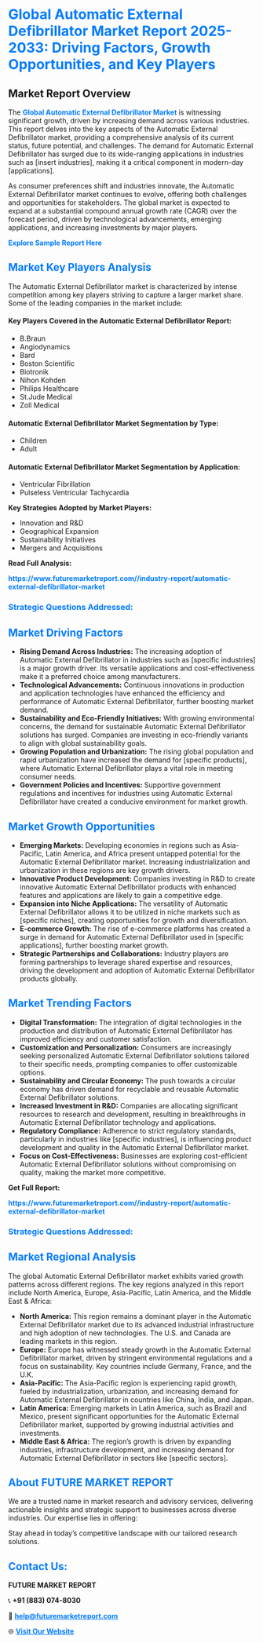 <h1 style="color: #007BFF;">Global Automatic External Defibrillator Market Report 2025-2033: Driving Factors, Growth Opportunities, and Key Players</h1>

<section id="overview">
<h2>Market Report Overview</h2>
<p>The <a href="https://www.futuremarketreport.com//industry-report/automatic-external-defibrillator-market" style="color: #007BFF; text-decoration: none;"><strong>Global Automatic External Defibrillator Market</strong></a> is witnessing significant growth, driven by increasing demand across various industries. This report delves into the key aspects of the Automatic External Defibrillator market, providing a comprehensive analysis of its current status, future potential, and challenges. The demand for Automatic External Defibrillator has surged due to its wide-ranging applications in industries such as [insert industries], making it a critical component in modern-day [applications].</p>
<p>As consumer preferences shift and industries innovate, the Automatic External Defibrillator market continues to evolve, offering both challenges and opportunities for stakeholders. The global market is expected to expand at a substantial compound annual growth rate (CAGR) over the forecast period, driven by technological advancements, emerging applications, and increasing investments by major players.</p>
</section>

<section id="overview">
<p><a href="https://www.futuremarketreport.com//request-sample/reportId=86471" style="color: #007BFF; text-decoration: none;"><strong>Explore Sample Report Here</strong></a></p>
</section>

<section id="key-players">
<h2 style="color: #007BFF;">Market Key Players Analysis</h2>
<p>The Automatic External Defibrillator market is characterized by intense competition among key players striving to capture a larger market share. Some of the leading companies in the market include:</p>
<h4>Key Players Covered in the Automatic External Defibrillator Report:</h4>
<ul><li>B.Braun</li><li>Angiodynamics</li><li>Bard</li><li>Boston Scientific</li><li>Biotronik</li><li>Nihon Kohden</li><li>Philips Healthcare</li><li>St.Jude Medical</li><li>Zoll Medical</li></ul>
<h4>Automatic External Defibrillator Market Segmentation by Type:</h4>
<ul><li>Children</li><li>Adult</li></ul>

<h4>Automatic External Defibrillator Market Segmentation by Application:</h4>
<ul><li>Ventricular Fibrillation</li><li>Pulseless Ventricular Tachycardia</li></ul>
<p><strong>Key Strategies Adopted by Market Players:</strong></p>
<ul>
<li>Innovation and R&D</li>
<li>Geographical Expansion</li>
<li>Sustainability Initiatives</li>
<li>Mergers and Acquisitions</li>
</ul>
</section>

<section>
<p><strong>Read Full Analysis: </strong></p><a href="https://www.futuremarketreport.com//industry-report/automatic-external-defibrillator-market" style="color: #007BFF; text-decoration: none;"><strong>https://www.futuremarketreport.com//industry-report/automatic-external-defibrillator-market</strong></a>
<h3 style="color: #007BFF;">Strategic Questions Addressed:</h3>
</section>

<section id="driving-factors">
<h2 style="color: #007BFF;">Market Driving Factors</h2>
<ul>
<li><strong>Rising Demand Across Industries:</strong> The increasing adoption of Automatic External Defibrillator in industries such as [specific industries] is a major growth driver. Its versatile applications and cost-effectiveness make it a preferred choice among manufacturers.</li>
<li><strong>Technological Advancements:</strong> Continuous innovations in production and application technologies have enhanced the efficiency and performance of Automatic External Defibrillator, further boosting market demand.</li>
<li><strong>Sustainability and Eco-Friendly Initiatives:</strong> With growing environmental concerns, the demand for sustainable Automatic External Defibrillator solutions has surged. Companies are investing in eco-friendly variants to align with global sustainability goals.</li>
<li><strong>Growing Population and Urbanization:</strong> The rising global population and rapid urbanization have increased the demand for [specific products], where Automatic External Defibrillator plays a vital role in meeting consumer needs.</li>
<li><strong>Government Policies and Incentives:</strong> Supportive government regulations and incentives for industries using Automatic External Defibrillator have created a conducive environment for market growth.</li>
</ul>
</section>

<section id="growth-opportunities">
<h2 style="color: #007BFF;">Market Growth Opportunities</h2>
<ul>
<li><strong>Emerging Markets:</strong> Developing economies in regions such as Asia-Pacific, Latin America, and Africa present untapped potential for the Automatic External Defibrillator market. Increasing industrialization and urbanization in these regions are key growth drivers.</li>
<li><strong>Innovative Product Development:</strong> Companies investing in R&D to create innovative Automatic External Defibrillator products with enhanced features and applications are likely to gain a competitive edge.</li>
<li><strong>Expansion into Niche Applications:</strong> The versatility of Automatic External Defibrillator allows it to be utilized in niche markets such as [specific niches], creating opportunities for growth and diversification.</li>
<li><strong>E-commerce Growth:</strong> The rise of e-commerce platforms has created a surge in demand for Automatic External Defibrillator used in [specific applications], further boosting market growth.</li>
<li><strong>Strategic Partnerships and Collaborations:</strong> Industry players are forming partnerships to leverage shared expertise and resources, driving the development and adoption of Automatic External Defibrillator products globally.</li>
</ul>
</section>

<section id="trending-factors">
<h2 style="color: #007BFF;">Market Trending Factors</h2>
<ul>
<li><strong>Digital Transformation:</strong> The integration of digital technologies in the production and distribution of Automatic External Defibrillator has improved efficiency and customer satisfaction.</li>
<li><strong>Customization and Personalization:</strong> Consumers are increasingly seeking personalized Automatic External Defibrillator solutions tailored to their specific needs, prompting companies to offer customizable options.</li>
<li><strong>Sustainability and Circular Economy:</strong> The push towards a circular economy has driven demand for recyclable and reusable Automatic External Defibrillator solutions.</li>
<li><strong>Increased Investment in R&D:</strong> Companies are allocating significant resources to research and development, resulting in breakthroughs in Automatic External Defibrillator technology and applications.</li>
<li><strong>Regulatory Compliance:</strong> Adherence to strict regulatory standards, particularly in industries like [specific industries], is influencing product development and quality in the Automatic External Defibrillator market.</li>
<li><strong>Focus on Cost-Effectiveness:</strong> Businesses are exploring cost-efficient Automatic External Defibrillator solutions without compromising on quality, making the market more competitive.</li>
</ul>
</section>

<section>
<p><strong>Get Full Report: </strong></p><a href="https://www.futuremarketreport.com//industry-report/automatic-external-defibrillator-market" style="color: #007BFF; text-decoration: none;"><strong>https://www.futuremarketreport.com//industry-report/automatic-external-defibrillator-market</strong></a>
<h3 style="color: #007BFF;">Strategic Questions Addressed:</h3>
</section>


<section id="regional-analysis">
<h2 style="color: #007BFF;">Market Regional Analysis</h2>
<p>The global Automatic External Defibrillator market exhibits varied growth patterns across different regions. The key regions analyzed in this report include North America, Europe, Asia-Pacific, Latin America, and the Middle East & Africa:</p>
<ul>
<li><strong>North America:</strong> This region remains a dominant player in the Automatic External Defibrillator market due to its advanced industrial infrastructure and high adoption of new technologies. The U.S. and Canada are leading markets in this region.</li>
<li><strong>Europe:</strong> Europe has witnessed steady growth in the Automatic External Defibrillator market, driven by stringent environmental regulations and a focus on sustainability. Key countries include Germany, France, and the U.K.</li>
<li><strong>Asia-Pacific:</strong> The Asia-Pacific region is experiencing rapid growth, fueled by industrialization, urbanization, and increasing demand for Automatic External Defibrillator in countries like China, India, and Japan.</li>
<li><strong>Latin America:</strong> Emerging markets in Latin America, such as Brazil and Mexico, present significant opportunities for the Automatic External Defibrillator market, supported by growing industrial activities and investments.</li>
<li><strong>Middle East & Africa:</strong> The region’s growth is driven by expanding industries, infrastructure development, and increasing demand for Automatic External Defibrillator in sectors like [specific sectors].</li>
</ul>
</section>

<footer>
<h2 style="color: #007BFF;">About FUTURE MARKET REPORT</h2>
<p>We are a trusted name in market research and advisory services, delivering actionable insights and strategic support to businesses across diverse industries. Our expertise lies in offering:</p>

<p>Stay ahead in today’s competitive landscape with our tailored research solutions.</p>

<h2 style="color: #007BFF;">Contact Us:</h2>
<p><strong>FUTURE MARKET REPORT</strong></p>
<p>📞 <strong>+91 (883) 074-8030</strong></p>
<p>📧 <strong><a href="mailto:help@futuremarketreport.com" style="color: #007BFF;">help@futuremarketreport.com</a></strong></p>
<p>🌐 <strong><a href="https://www.futuremarketreport.com/" style="color: #007BFF;">Visit Our Website</a></strong></p>
</footer>
